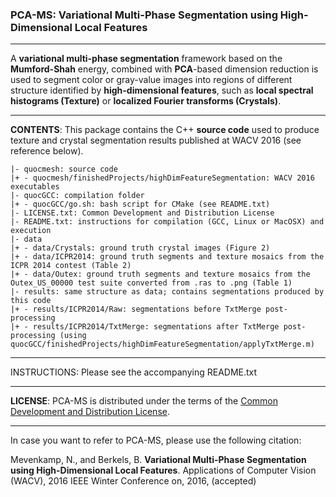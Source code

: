 ### PCA-MS: Variational Multi-Phase Segmentation using High-Dimensional Local Features
___
A **variational multi-phase segmentation** framework based on the **Mumford-Shah** energy, combined with **PCA**-based dimension reduction is used to segment color or gray-value images into regions of different structure identified by **high-dimensional features**, such as **local spectral histograms (Texture)** or **localized Fourier transforms (Crystals)**.
___
**CONTENTS**: This package contains the C++ **source code** used to produce texture and crystal segmentation results published at WACV 2016 (see reference below).

    |- quocmesh: source code
    |+ - quocmesh/finishedProjects/highDimFeatureSegmentation: WACV 2016 executables
    |- quocGCC: compilation folder
    |+ - quocGCC/go.sh: bash script for CMake (see README.txt)
    |- LICENSE.txt: Common Development and Distribution License
    |- README.txt: instructions for compilation (GCC, Linux or MacOSX) and execution
    |- data
    |+ - data/Crystals: ground truth crystal images (Figure 2)
    |+ - data/ICPR2014: ground truth segments and texture mosaics from the ICPR 2014 contest (Table 2)
    |+ - data/Outex: ground truth segments and texture mosaics from the Outex_US_00000 test suite converted from .ras to .png (Table 1)
    |- results: same structure as data; contains segmentations produced by this code
    |+ - results/ICPR2014/Raw: segmentations before TxtMerge post-processing
    |+ - results/ICPR2014/TxtMerge: segmentations after TxtMerge post-processing (using quocGCC/finishedProjects/highDimFeatureSegmentation/applyTxtMerge.m)
___
INSTRUCTIONS: Please see the accompanying README.txt
___
**LICENSE**: PCA-MS is distributed under the terms of the [Common Development and Distribution License](LICENSE.txt).
___
In case you want to refer to PCA-MS, please use the following citation:

Mevenkamp, N., and Berkels, B. **Variational Multi-Phase Segmentation using High-Dimensional Local Features**. Applications of Computer Vision (WACV), 2016 IEEE Winter Conference on, 2016, (accepted)
